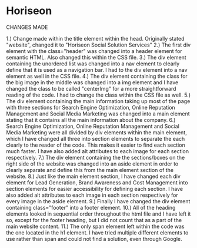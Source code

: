 # Horiseon

CHANGES MADE

1.) Change made within the title element within the head. Originally stated "website", changed it to "Horiseon Social Solution Services"
2.) The first div element with the class="header" was changed into a header element for semantic HTML. Also changed this within the CSS file.
3.) The div element containing the unordered list was changed into a nav element to clearly define that it is used as a navigation bar. I had to the div element into a nav element as well in the CSS file.
4.) The div element containing the class for the big image in the middle was changed into a img element and I have changed the class to be called "centerImg" for a more straightforward reading of the code. I had to change the class within the CSS file as well.
5.) The div element containing the main information taking up most of the page with three sections for Search Engine Optimization, Online Reputation Management and Social Media Marketing was changed into a main element stating that it contains all the main information about the company.
6.) Search Engine Optimization, Online Reputation Management and Social Media Marketing were all divided by div elements within the main element, which I have changed all three into section elements to separate the each clearly to the reader of the code. This makes it easier to find  each section much faster. I have also added alt attributes to each image for each section respectively.
7.) The div element containing the the sections/boxes on the right side of the website was changed into an aside element in order to clearly separate and define this from the main element section of the website.
8.) Just like the main element section, I have changed each div element for Lead Generation, Brand Awareness and Cost Management into section elements for easier accessibility for defining each section. I have also added alt attributes to each image in each section respectively for every image in the aside element.
9.) Finally I have changed the div element containing class="footer" into a footer element.
10.) All of the heading elements looked in sequential order throughout the html file and I have left it so, except for the footer heading, but I did not count that as a part of the main website content.
11.) The only span element left within the code was the one located in the h1 element. I have tried multiple different elements to use rather than span and could not find a solution, even through Google.
